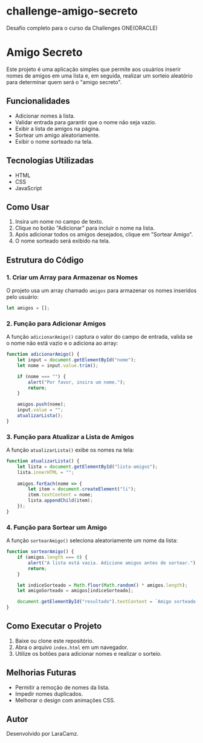 # challenge-amigo-secreto
Desafio completo para o curso da Challenges ONE(ORACLE)

# Amigo Secreto

Este projeto é uma aplicação simples que permite aos usuários inserir nomes de amigos em uma lista e, em seguida, realizar um sorteio aleatório para determinar quem será o "amigo secreto".

## Funcionalidades
- Adicionar nomes à lista.
- Validar entrada para garantir que o nome não seja vazio.
- Exibir a lista de amigos na página.
- Sortear um amigo aleatoriamente.
- Exibir o nome sorteado na tela.

## Tecnologias Utilizadas
- HTML
- CSS
- JavaScript

## Como Usar
1. Insira um nome no campo de texto.
2. Clique no botão "Adicionar" para incluir o nome na lista.
3. Após adicionar todos os amigos desejados, clique em "Sortear Amigo".
4. O nome sorteado será exibido na tela.

## Estrutura do Código

### 1. Criar um Array para Armazenar os Nomes
O projeto usa um array chamado `amigos` para armazenar os nomes inseridos pelo usuário:
```javascript
let amigos = [];
```

### 2. Função para Adicionar Amigos
A função `adicionarAmigo()` captura o valor do campo de entrada, valida se o nome não está vazio e o adiciona ao array:
```javascript
function adicionarAmigo() {
    let input = document.getElementById("nome");
    let nome = input.value.trim();

    if (nome === "") {
        alert("Por favor, insira um nome.");
        return;
    }

    amigos.push(nome);
    input.value = "";
    atualizarLista();
}
```

### 3. Função para Atualizar a Lista de Amigos
A função `atualizarLista()` exibe os nomes na tela:
```javascript
function atualizarLista() {
    let lista = document.getElementById("lista-amigos");
    lista.innerHTML = "";
    
    amigos.forEach(nome => {
        let item = document.createElement("li");
        item.textContent = nome;
        lista.appendChild(item);
    });
}
```

### 4. Função para Sortear um Amigo
A função `sortearAmigo()` seleciona aleatoriamente um nome da lista:
```javascript
function sortearAmigo() {
    if (amigos.length === 0) {
        alert("A lista está vazia. Adicione amigos antes de sortear.");
        return;
    }

    let indiceSorteado = Math.floor(Math.random() * amigos.length);
    let amigoSorteado = amigos[indiceSorteado];

    document.getElementById("resultado").textContent = `Amigo sorteado: ${amigoSorteado}`;
}
```

## Como Executar o Projeto
1. Baixe ou clone este repositório.
2. Abra o arquivo `index.html` em um navegador.
3. Utilize os botões para adicionar nomes e realizar o sorteio.

## Melhorias Futuras
- Permitir a remoção de nomes da lista.
- Impedir nomes duplicados.
- Melhorar o design com animações CSS.

## Autor
Desenvolvido por LaraCamz.

